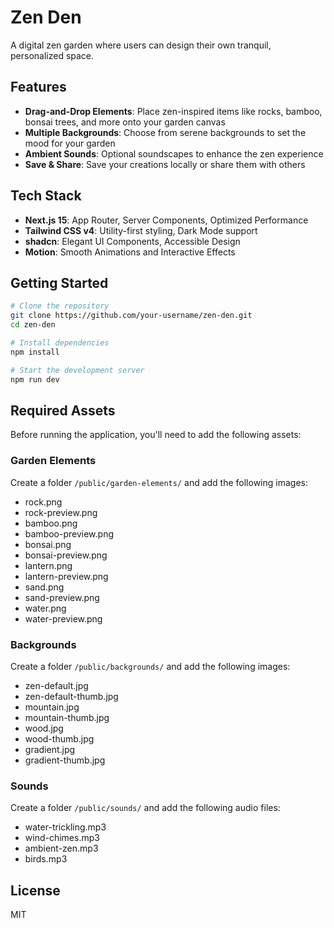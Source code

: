 # Zen Den

A digital zen garden where users can design their own tranquil, personalized space.

## Features

- **Drag-and-Drop Elements**: Place zen-inspired items like rocks, bamboo, bonsai trees, and more onto your garden canvas
- **Multiple Backgrounds**: Choose from serene backgrounds to set the mood for your garden
- **Ambient Sounds**: Optional soundscapes to enhance the zen experience
- **Save & Share**: Save your creations locally or share them with others

## Tech Stack

- **Next.js 15**: App Router, Server Components, Optimized Performance
- **Tailwind CSS v4**: Utility-first styling, Dark Mode support
- **shadcn**: Elegant UI Components, Accessible Design
- **Motion**: Smooth Animations and Interactive Effects

## Getting Started

```bash
# Clone the repository
git clone https://github.com/your-username/zen-den.git
cd zen-den

# Install dependencies
npm install

# Start the development server
npm run dev
```

## Required Assets

Before running the application, you'll need to add the following assets:

### Garden Elements

Create a folder `/public/garden-elements/` and add the following images:

- rock.png
- rock-preview.png
- bamboo.png
- bamboo-preview.png
- bonsai.png
- bonsai-preview.png
- lantern.png
- lantern-preview.png
- sand.png
- sand-preview.png
- water.png
- water-preview.png

### Backgrounds

Create a folder `/public/backgrounds/` and add the following images:

- zen-default.jpg
- zen-default-thumb.jpg
- mountain.jpg
- mountain-thumb.jpg
- wood.jpg
- wood-thumb.jpg
- gradient.jpg
- gradient-thumb.jpg

### Sounds

Create a folder `/public/sounds/` and add the following audio files:

- water-trickling.mp3
- wind-chimes.mp3
- ambient-zen.mp3
- birds.mp3

## License

MIT

